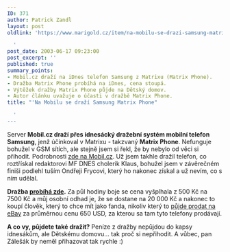 ```yaml
---
ID: 371
author: Patrick Zandl
layout: post
oldlink: 'https://www.marigold.cz/item/na-mobilu-se-drazi-samsung-matrix-phone

  '
post_date: 2003-06-17 09:23:00
post_excerpt: ''
published: true
summary_points:
- Mobil.cz draží na iDnes telefon Samsung z Matrixu (Matrix Phone).
- Dražba Matrix Phone probíhá na iDnes, cena stoupá.
- Výtěžek dražby Matrix Phone půjde na Dětský domov.
- Autor článku uvažuje o účasti v dražbě Matrix Phone.
title: "'Na Mobilu se draží Samsung Matrix Phone"

  '
---
```


<p>
Server <STRONG>Mobil.cz draží přes idnesácký dražební systém mobilní telefon Samsung</STRONG>, jenž účinkoval v Matrixu - takzvaný <STRONG>Matrix Phone</STRONG>. Nefunguje bohužel v GSM sítích, ale stejně jsem si řekl, že by nebylo od věci si přihodit. Podrobnosti <A href="http://www.mobil.cz/redakce/aukcematrix-pondeli030616.html" target=_blank>zde na Mobil.cz</A>.&#160;Už jsem takhle dražil telefon, co roztřískal redaktorovi MF DNES cholerik Klaus, bohužel jsem v závěrečném finiši podlehl tuším Ondřeji Frycovi, který ho nakonec získal a už nevím, co s ním udělal. </p>

<p>
<STRONG>Dražba </STRONG><A href="http://revue.idnes.cz/aukce.asp?do=aukce&amp;id=matrix" target=_blank><STRONG>probíhá zde</STRONG></A><STRONG>.</STRONG> Za půl hodiny boje se cena vyšplhala z 500 Kč na 7500 Kč a můj osobní odhad je, že se dostane na 20 000 Kč a nakonec to koupí člověk, který to chce mít jako fanda, nikoliv který to <A href="http://cgi.ebay.com/ws/eBayISAPI.dll?ViewItem&amp;item=3029964023&amp;category=43313" target=_blank>půjde prodat na eBay</A> za průměrnou cenu 650 USD, za kterou sa tam tyto telefony prodávají. </p>

<p>
<STRONG>A co vy, půjdete také dražit?</STRONG> Peníze z dražby nepůjdou do kapsy idnesákům, ale Dětskému domovu... tak proč si nepřihodit. A vůbec, pan Zálešák by neměl přihazovat tak rychle :)</p>